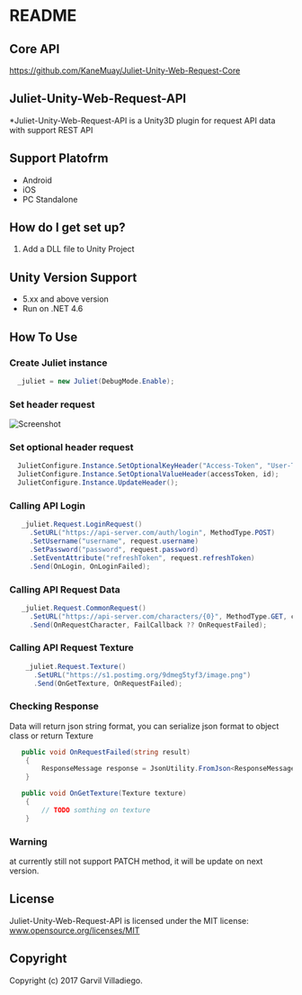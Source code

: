 # README #

## Core API ##
https://github.com/KaneMuay/Juliet-Unity-Web-Request-Core

## Juliet-Unity-Web-Request-API
*Juliet-Unity-Web-Request-API is a Unity3D plugin for request API data with support REST API

## Support Platofrm ##
* Android
* iOS
* PC Standalone

## How do I get set up? ##
1. Add a DLL file to Unity Project

## Unity Version Support ##
* 5.xx and above version
* Run on .NET 4.6

## How To Use ##

### Create Juliet instance ###
```csharp
  _juliet = new Juliet(DebugMode.Enable);
```
### Set header request ###
![Screenshot](https://s1.postimg.org/9dmeg5tyf3/image.png)

### Set optional header request ###
```csharp
  JulietConfigure.Instance.SetOptionalKeyHeader("Access-Token", "User-Token");
  JulietConfigure.Instance.SetOptionalValueHeader(accessToken, id);
  JulietConfigure.Instance.UpdateHeader();
```

### Calling API Login ###
```csharp
   _juliet.Request.LoginRequest()
     .SetURL("https://api-server.com/auth/login", MethodType.POST)
     .SetUsername("username", request.username)
     .SetPassword("password", request.password)
     .SetEventAttribute("refreshToken", request.refreshToken)
     .Send(OnLogin, OnLoginFailed);
```

### Calling API Request Data ###
```csharp
   _juliet.Request.CommonRequest()
     .SetURL("https://api-server.com/characters/{0}", MethodType.GET, characterId)
     .Send(OnRequestCharacter, FailCallback ?? OnRequestFailed);
```

### Calling API Request Texture
```csharp
    _juliet.Request.Texture()
      .SetURL("https://s1.postimg.org/9dmeg5tyf3/image.png")
      .Send(OnGetTexture, OnRequestFailed);
```

### Checking Response ###

Data will return json string format, you can serialize json format to object class or return Texture
```csharp
   public void OnRequestFailed(string result)
    {
        ResponseMessage response = JsonUtility.FromJson<ResponseMessage>(result);
    }
```

```csharp
   public void OnGetTexture(Texture texture)
    {
        // TODO somthing on texture
    }
```

### Warning ###
at currently still not support PATCH method, it will be update on next version.

## License
Juliet-Unity-Web-Request-API is licensed under the MIT license:
www.opensource.org/licenses/MIT

## Copyright
Copyright (c) 2017 Garvil Villadiego.
